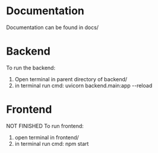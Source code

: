# Documentation
Documentation can be found in docs/

# Backend
To run the backend:
1) Open terminal in parent directory of backend/
2) in terminal run cmd: uvicorn backend.main:app --reload

# Frontend
NOT FINISHED
To run frontend:
1) open terminal in frontend/
2) in terminal run cmd: npm start